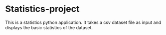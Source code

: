 # Statistics-project
This is a statistics python application.
It takes a csv dataset file as input and displays the basic statistics of the dataset.
